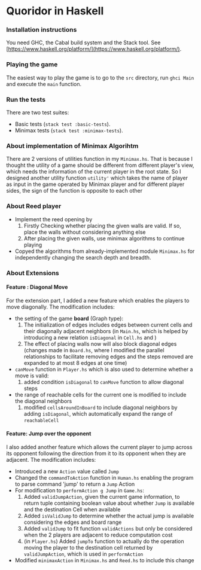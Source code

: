 # Quoridor in Haskell 

### Installation instructions 

You need GHC, the Cabal build system and the Stack tool. See [https://www.haskell.org/platform/](https://www.haskell.org/platform/). 

### Playing the game 

The easiest way to play the game is to go to the `src` directory, run `ghci Main` and execute the `main` function.

### Run the tests 

There are two test suites:
* Basic tests (`stack test :basic-tests`).
* Minimax tests (`stack test :minimax-tests`).

### About implementation of Minimax Algorihtm
  There are 2 versions of utilities function in my `Minimax.hs`. That is because I thought the utility of a game 
should be different from different player's view, which needs the information of the current player in the 
root state. So I designed another utility function `utility'` which takes the name of player as input
in the game operated by Minimax player and for different player sides, the sign of the function is opposite to each other


### About Reed player
- Implement the reed opening by 
    1. Firstly Checking whether placing the given walls are valid. If so, place 
the walls without considering anything else
    2. After placing the given walls, use minimax algorithms to continue playing
- Copyed the algorithms from already-implemented module `Minimax.hs` for independently 
changing the search depth and breadth.

### About Extensions
#### Feature : Diagonal Move
  For the extension part, I added a new feature which enables the players to move diagonally.
The modification includes:
 - the setting of the game **board** (Graph type):
    1. The initialization of edges includes edges between current cells and their diagonally adjacent neighbors (in `Main.hs`, which
    is helped by introducing a new relation `isDiagonal` in `Cell.hs` and )
    2. The effect of placing walls now will also block diagonal edges (changes made in `Board.hs`,
     where I modified the parallel relationships to facilitate removing edges and the steps removed are expanded to at
      most 8 edges at one time)
 - `canMove` function in `Player.hs` which is also used to determine whether a move is valid:
    1. added condition `isDiagonal` to `canMove` function to allow diagonal steps
 - the range of reachable cells for the current one is modified to include the diagonal neighbors
    1. modified `cellsAroundInBoard` to include diagonal neighbors by adding `isDiagonal`, which automatically 
    expand the range of `reachableCell`
    
#### Feature: Jump over the opponent
  I also added another feature which allows the current player to jump across its opponent 
following the direction from it to its opponent when they are adjacent. The modification includes:
- Introduced a new `Action` value called `Jump`
-  Changed the `commandToAction` function in `Human.hs` enabling the program to parse 
    command 'jump' to return a `Jump` Action
-  For modification to `performAction g Jump` in `Game.hs`:
    1. Added `validJumpAction`, given the current game information, to return tuple containing
   boolean value about whether `Jump` is available and the destination Cell when available
    2. Added `isValidJump` to determine whether the actual jump is available considering the edges and board range 
    3. Added `validJump` to fit function `validActions` but only be considered when the 2 players are adjacent
    to reduce computation cost
    4. (in `Player.hs`) Added `jumpTo` function to actually do the operation moving the player to the destination
    cell returned by `validJumpAction`, which is used in `performAction`
- Modified `minimaxAction` in `Minimax.hs` and `Reed.hs` to include this change
